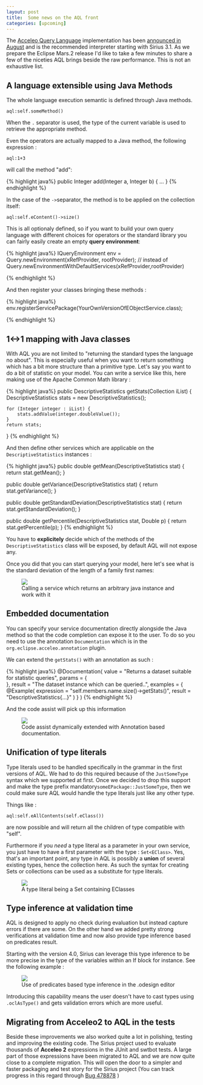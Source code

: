 ```yaml
---
layout: post
title:  Some news on the AQL front
categories: [upcoming]
---
```



The [Acceleo Query Language](https://www.eclipse.org/sirius/doc/specifier/general/Writing_Queries.html#aql) implementation has been [announced in August](http://cedric.brun.io/eclipse/introducing-aql/) and is the recommended interpreter starting 
with Sirius 3.1. As we prepare the Eclipse Mars.2 release I'd like to take a few minutes to share a few of the niceties AQL brings beside the raw performance. This is not an exhaustive list.


## A language extensible using Java Methods

The whole language execution semantic is defined through Java methods.

`aql:self.someMethod()`

When the `.` separator is used, the type of the current variable is used to retrieve the appropriate method.

Even the operators are actually mapped to a Java method, the following expression :

`aql:1+3`

will call the method "add":

{% highlight java%}
public Integer add(Integer a, Integer b) {
...
}
{% endhighlight %}

In the case of the `->`separator, the method is to be applied on the collection itself:

`aql:self.eContent()->size()`


This is all optionaly defined, so if you want to build your own query language with different choices for operators or the standard library you can fairly easily create an empty **query environment**: 

{% highlight java%}
IQueryEnvironment env = Query.newEnvironment(xRefProvider, rootProvider); // instead of Query.newEnvironmentWithDefaultServices(xRefProvider,rootProvider)

{% endhighlight %}

And then register your classes bringing these methods :

{% highlight java%}
env.registerServicePackage(YourOwnVersionOfEObjectService.class);

{% endhighlight %}


## 1<->1 mapping with Java classes

With AQL you are not limited to "returning the standard types the language no about".  This is especially useful when you want to return something which has a bit more structure than a primitive type.
Let's say you want to do a bit of statistic on your model. You can write a service like this, here making use of the Apache Common Math library :

{% highlight java%}
public DescriptiveStatistics getStats(Collection<Integer> iList) {
	DescriptiveStatistics stats = new DescriptiveStatistics();

	for (Integer integer : iList) {
		stats.addValue(integer.doubleValue());
	}
	return stats;
}
{% endhighlight %}

And then define other services which are applicable on the `DescriptiveStatistics` instances :

{% highlight java%}
public double getMean(DescriptiveStatistics stat) {
	return stat.getMean();
}

public double getVariance(DescriptiveStatistics stat) {
	return stat.getVariance();
}

public double getStandardDeviation(DescriptiveStatistics stat) {
	return stat.getStandardDeviation();
}

public double getPercentile(DescriptiveStatistics stat, Double p) {
	return stat.getPercentile(p);
}
{% endhighlight %}

You have to **explicitely** decide which of the methods of the `DescriptiveStatistics` class will be exposed, by default AQL will not expose any.

Once you did that you can start querying your model, here let's see what is the standard deviation of the length of a family first names:

<figure>
    <a href="{{ site.url }}/images/blog/aql-stats-service.png"><img src="{{ site.url }}/images/blog/aql-stats-service.png"></a>    
    <figcaption>Calling a service which returns an arbitrary java instance and work with it</figcaption>
</figure>


## Embedded documentation

You can specify your service documentation directly alongside the Java method so that the code completion can expose it to the user.
To do so you need to use the annotation `Documentation` which is in the `org.eclipse.acceleo.annotation` plugin.

We can extend the `getStats()` with an annotation as such :

{% highlight java%}
@Documentation(
	value = "Returns a dataset suitable for statistic queries",
	params = {				
	},
	result = "The dataset instance which can be queried..",
	examples = {
		@Example(
			expression = "self.members.name.size()->getStats()",
			result = "DescriptiveStatistics{...}"
		)
	}
)
{% endhighlight %}

And the code assist will pick up this information


<figure>
    <a href="{{ site.url }}/images/blog/aql-stats-completion.png"><img src="{{ site.url }}/images/blog/aql-stats-completion.png"></a>    
    <figcaption>Code assist dynamically extended with Annotation based documentation.</figcaption>
</figure>


## Unification of type literals

Type literals used to be handled specifically in the grammar in the first versions of AQL. We had to do this required because of the ``JustSomeType`` syntax which we supported at first.
Once we decided to drop this support and make the type prefix mandatory``someEPackage::JustSomeType``, then we could make sure AQL would handle the type literals just like any other type.

Things like :

`aql:self.eAllContents(self.eClass())`

are now possible and will return all the children of type compatible with "self".

Furthermore if you *need* a type literal as a parameter in your own service, you just have to have a first parameter with the type : `Set<EClass>`. Yes, that's an important point, any type in AQL is possibly a **union** of several existing types, hence the collection here.
As such the syntax for creating Sets or collections can be used as a substitute for type literals.

<figure>
    <a href="{{ site.url }}/images/blog/aql-typeliterals.png"><img src="{{ site.url }}/images/blog/aql-typeliterals.png"></a>    
    <figcaption>A type literal being a Set containing EClasses</figcaption>
</figure>


## Type inference at validation time

AQL is designed to apply no check during evaluation but instead capture errors if there are some. On the other hand we added pretty strong verifications at validation time and now also provide type inference based on predicates result.

Starting with the version 4.0, Sirius can leverage this type inference to be more precise in the type of the variables within an If block for instance. See the following example :

<figure>
    <a href="{{ site.url }}/images/blog/aql-tool-inference-comments.png"><img src="{{ site.url }}/images/blog/aql-tool-inference-comments.png"></a>    
    <figcaption>Use of predicates based type inference in the .odesign editor</figcaption>
</figure>

Introducing this capability means the user doesn't have to cast types using `.oclAsType()` and gets validation errors which are more useful.

## Migrating from Acceleo2 to AQL in the tests

Beside these improvements we also worked quite a lot in polishing, testing and improving the existing code. The Sirius project used to evaluate thousands of **Acceleo 2** expressions in the JUnit and swtbot tests. A large part of those expressions have been migrated to AQL and we are now quite close to a complete migration. This will open the door to a simpler and faster packaging and test story for the Sirius project (You can track progress in this regard through [Bug 478878](https://bugs.eclipse.org/bugs/show_bug.cgi?id=478878) ) 










